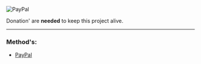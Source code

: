 ![PayPal](http://help.marinetraffic.com/hc/en-us/article_attachments/201220877/paypal.jpg)

Donation' are **needed** to keep this project alive.

***

### Method's:

* [PayPal](https://www.paypal.com/nl/cgi-bin/webscr?cmd=_flow&SESSION=ZRCKHB9C-0QHVuWZcFyszhf_uvZWgqN5MpwutCiaMDqSe7bl0huwK9tJuOa&dispatch=5885d80a13c0db1f8e263663d3faee8d64ad11bbf4d2a5a1a0d303a50933f9b2)